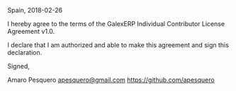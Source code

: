 Spain, 2018-02-26

I hereby agree to the terms of the GalexERP Individual Contributor License
Agreement v1.0.

I declare that I am authorized and able to make this agreement and sign this
declaration.

Signed,

Amaro Pesquero apesquero@gmail.com https://github.com/apesquero

